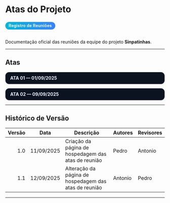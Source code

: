 # Atas do Projeto

<div class="chip">Registro de Reuniões</div>

Documentação oficial das reuniões da equipe do projeto **Sinpatinhas**.

---

## Atas

<details class="accordion">
  <summary><strong>ATA 01 — 01/09/2025</strong></summary>
  <div class="accordion-body">
    <p><em>(Conteúdo da ata 01 aqui...)</em></p>
  </div>
</details>

<details class="accordion">
  <summary><strong>ATA 02 — 09/09/2025</strong></summary>
  <div class="accordion-body">
    <p>
      Aos nove dias do mês de setembro de dois mil e vinte e cinco, às vinte e duas horas, reuniu-se de forma remota o Grupo 1 da disciplina Requisitos de Software, com o objetivo de apresentar e discutir o andamento do projeto <strong>SINPATINHAS</strong>, sistema digital vinculado à Lei nº 15.046/2024, que autoriza a criação de cadastro nacional de animais domésticos.
    </p>
    <p>
      A reunião foi aberta por <strong>Antonio Amadeu de Sousa Carvalho</strong>, que saudou os presentes e concedeu a palavra a <strong>Luciano Machado</strong>. O mesmo contextualizou a lei de referência e apresentou a proposta do sistema, destacando-o como ferramenta pública e gratuita de registro de cães e gatos em todo o território nacional, sob coordenação do Ministério do Meio Ambiente e Mudança do Clima.
    </p>
    <p>
      Em continuidade, <strong>Mateus Santos Negrini</strong> apresentou o rich picture representativo do funcionamento do sistema, descrevendo a interação entre tutores de animais e médicos veterinários, bem como funcionalidades como cadastro, registro de procedimentos, transferência de propriedade e obrigatoriedade de microchipagem.
    </p>
    <p>
      Na sequência, <strong>Heloísa Laura Santos Silva</strong> expôs a lista de ferramentas utilizadas pelo grupo, a saber: GitHub, YouTube, MKDocs, Figma, WhatsApp, Discord/Teams, Canva, OBS e Visual Studio Code, justificando a função de cada uma no desenvolvimento do projeto.
    </p>
    <p>
      Posteriormente, <strong>Isaac Menezes Pereira</strong> apresentou a lista de verificação aplicada ao rich picture, confirmando a coerência da representação gráfica, clareza dos atores, operações e fluxos de dados, além da ausência de redundâncias, destacando a qualidade da modelagem elaborada.
    </p>
    <p>
      Em seguida, <strong>Pedro Gomes Oliveira</strong> relatou a organização da lista de verificação em planilha Excel, bem como a revisão da legenda do rich picture, tornando-a mais objetiva e legível. Na sequência, <strong>Letícia Kellen Ramos Paiva</strong> preparou-se para expor suas contribuições, conforme programação interna do grupo.
    </p>
    <p>
      Nada mais havendo a tratar, a reunião foi encerrada, sendo lavrada a presente ata.
    </p>

    **Local e data:** Brasília, nove de setembro de dois mil e vinte e cinco.  
    **Participantes:** Antonio, Heloísa, Isaac, Letícia, Luciano, Mateus, Pedro.  
    **Link da reunião:** <https://youtu.be/UGXlQqBkPDU>
  </div>
</details>

---

## Histórico de Versão

| Versão | Data       | Descrição                                          | Autores | Revisores |
|------:|------------|------------------------------------------------------|---------|-----------|
| 1.0   | 11/09/2025 | Criação da página de hospedagem das atas de reunião | Pedro   | Antonio   |
| 1.1   | 12/09/2025 | Alteração da página de hospedagem das atas de reunião | Antonio | Pedro     |

---

<style>
  .chip{
    display:inline-block;
    padding:.28rem .65rem;
    border-radius:9999px;
    font-size:.8rem;
    font-weight:700;
    letter-spacing:.02em;
    background:linear-gradient(90deg,#06b6d4,#3b82f6);
    color:#eaf2ff;
    margin:.25rem 0 1rem;
  }
  .markdown-section table{ width:100%; border-collapse:collapse; }
  .markdown-section thead th{
    text-transform:uppercase; letter-spacing:.04em; font-size:.78rem;
    color:#6b7280; font-weight:700; border-bottom:1px solid rgba(148,163,184,.35);
    padding:.7rem .9rem; text-align:left;
  }
  .markdown-section tbody td{
    border-bottom:1px solid rgba(255, 255, 255, 0.28);
    padding:.7rem .9rem;
  }
  .markdown-section tbody tr:hover{ background:rgba(2,6,23,.04); }

  details.accordion{
    border:1px solid rgba(255, 255, 255, 0.28);
    border-radius:12px;
    padding:.6rem .9rem;
    background:#0b1220;
  }
  details.accordion + details.accordion{ margin-top:.8rem; }
  details.accordion summary{
    cursor:pointer;
    list-style:none;
    font-weight:700;
    color:#e5f2ff;
  }
  details.accordion[open] summary{ color:#93c5fd; }
  .accordion-body{ margin-top:.6rem; color:#d1d5db; }
</style>
